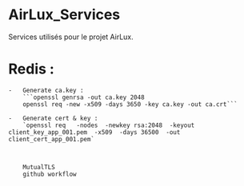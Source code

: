 # AirLux_Services
 Services utilisés pour le projet AirLux.

# Redis :
    -   Generate ca.key :
        ```openssl genrsa -out ca.key 2048
        openssl req -new -x509 -days 3650 -key ca.key -out ca.crt```
        
    -   Generate cert & key :
        `openssl req   -nodes  -newkey rsa:2048  -keyout client_key_app_001.pem  -x509  -days 36500  -out client_cert_app_001.pem`



        MutualTLS
        github workflow